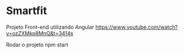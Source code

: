# Smartfit

Projeto Front-end utilizando Angular 
https://www.youtube.com/watch?v=ozZXMkp8MnQ&t=3414s

Rodar o projeto 
npm start


